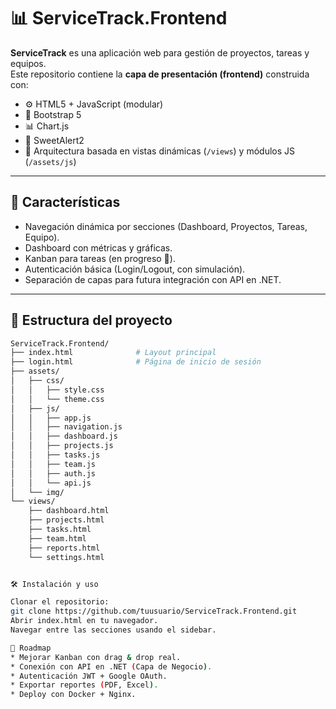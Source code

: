 # 📊 ServiceTrack.Frontend

**ServiceTrack** es una aplicación web para gestión de proyectos, tareas y equipos.  
Este repositorio contiene la **capa de presentación (frontend)** construida con:

- ⚙️ HTML5 + JavaScript (modular)
- 🎨 Bootstrap 5
- 📊 Chart.js
- 💬 SweetAlert2
- 📁 Arquitectura basada en vistas dinámicas (`/views`) y módulos JS (`/assets/js`)

---

## 🚀 Características

- Navegación dinámica por secciones (Dashboard, Proyectos, Tareas, Equipo).
- Dashboard con métricas y gráficas.
- Kanban para tareas (en progreso 🚧).
- Autenticación básica (Login/Logout, con simulación).
- Separación de capas para futura integración con API en .NET.

---

## 📂 Estructura del proyecto
```bash
ServiceTrack.Frontend/
├── index.html              # Layout principal
├── login.html              # Página de inicio de sesión
├── assets/
│   ├── css/
│   │   ├── style.css
│   │   └── theme.css
│   ├── js/
│   │   ├── app.js
│   │   ├── navigation.js
│   │   ├── dashboard.js
│   │   ├── projects.js
│   │   ├── tasks.js
│   │   ├── team.js
│   │   ├── auth.js
│   │   └── api.js
│   └── img/
└── views/
    ├── dashboard.html
    ├── projects.html
    ├── tasks.html
    ├── team.html
    ├── reports.html
    └── settings.html


🛠️ Instalación y uso

Clonar el repositorio:
git clone https://github.com/tuusuario/ServiceTrack.Frontend.git
Abrir index.html en tu navegador.
Navegar entre las secciones usando el sidebar.

📌 Roadmap
* Mejorar Kanban con drag & drop real.
* Conexión con API en .NET (Capa de Negocio).
* Autenticación JWT + Google OAuth.
* Exportar reportes (PDF, Excel).
* Deploy con Docker + Nginx.